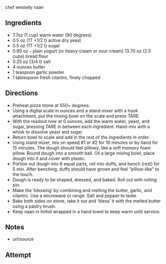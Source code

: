 chef wessely naan

## Ingredients
* 7.7oz (1 cup) warm water (90 degrees)
* 0.5 oz (1T +1/2 t) active dry yeast
* 0.5 oz (1T +1/2 t) sugar
* 0.90 oz - plain yogurt (or heavy cream or sour cream) 13.70 oz (2.5 cups) bread flour
* 0.25 oz (3/4 t) salt
* 4 ounces butter
* 1 teaspoon garlic powder
* 1 tablespoon fresh cilantro, finely chopped

## Directions
* Preheat pizza stone at 550+ degrees.
* Using a digital scale in ounces and a stand mixer with a hook attachment, put the mixing bowl on the scale and press TARE.
* With the readout now at 0 ounces, add the warm water, yeast, and sugar, pressing TARE in between each ingredient. Hand-mix with a whisk to dissolve yeast and sugar.
* Return bowl to scale and add in the rest of the ingredients in order.
* Using stand mixer, mix on speed #1 or #2 for 10 minutes or by hand for 15 minutes. The dough should feel pillowy, like a soft memory foam pillow. Round dough into a smooth ball. Oil a large mixing bowl; place dough into it and cover with plastic.
* Portion out dough into 6 equal parts, roll into duffs, and bench (rest) for 5 min. After benching, duffs should have grown and feel “pillow-like” to the touch.
* Dough is ready to be shaped, dressed, and baked. Roll out with rolling pin.
* Make the ‘blessing’ by combining and melting the butter, garlic, and cilantro. Use a microwave or range. Salt and pepper to taste.
* Bake both sides on stone, take it out and ‘bless’ it with the melted butter using a pastry brush.
* Keep naan in tinfoil wrapped in a hand towel to keep warm until service.

## Notes
* url/source

## Attempt
